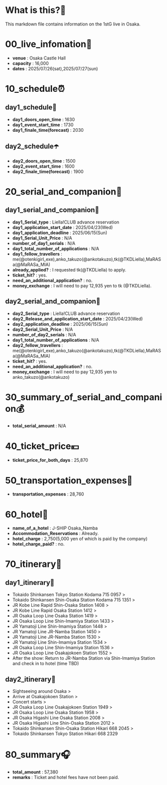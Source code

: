 # What is this?👀
<p>This markdown file contains information on the 1stG live in Osaka.</p>

# 00_live_infomation📅

- **venue** : Osaka Castle Hall
- **capacity** : 16,000
- **dates** : 2025/07/26(sat),2025/07/27(sun)

# 10_schedule⏰

## day1_schedule🥁

- **day1_doors_open_time** : 1630
- **day1_event_start_time** : 1730
- **day1_finale_time(forecast)** : 2030

## day2_schedule☂️

- **day2_doors_open_time** : 1500
- **day2_event_start_time** : 1600
- **day2_finale_time(forecast)** : 1900

# 20_serial_and_companion📃

## day1_serial_and_companion🔖

- **day1_Serial_type** : Liella!CLUB advance reservation
- **day1_application_start_date** : 2025/04/23(Wed)
- **day1_application_deadline** : 2025/06/15(Sun)
- **day1_Serial_Unit_Price** : N/A
- **number_of_day1_serials** : N/A
- **day1_total_number_of_applications** : N/A
- **day1_fellow_travellers** : me(@otenkigirl_exe),anko_takuzo(@ankotakuzo),tk(@TKDLiella),MaRASa(@MaRASa_MIA)
- **already_applied?** : I requested tk(@TKDLiella) to apply.
- **ticket_hit?** : yes.
- **need_an_additional_application?** : no.
- **money_exchange** : I will need to pay 12,935 yen to tk (@TKDLiella).

## day2_serial_and_companion📰

- **day2_Serial_type** : Liella!CLUB advance reservation
- **day2_Release_and_application_start_date** : 2025/04/23(Wed)
- **day2_application_deadline** : 2025/06/15(Sun)
- **day2_Serial_Unit_Price** : N/A
- **number_of_day2_serials** : N/A
- **day1_total_number_of_applications** : N/A
- **day2_fellow_travellers** : me(@otenkigirl_exe),anko_takuzo(@ankotakuzo),tk(@TKDLiella),MaRASa(@MaRASa_MIA)
- **ticket_hit?** : yes.
- **need_an_additional_application?** : no.
- **money_exchange** : I will need to pay 12,935 yen to anko_takuzo(@ankotakuzo)

# 30_summary_of_serial_and_companion💰

- **total_serial_amount** : N/A

# 40_ticket_price💴

- **ticket_price_for_both_days** : 25,870

# 50_transportation_expenses🚅

- **transportation_expenses** : 28,760

# 60_hotel🏨

- **name_of_a_hotel** : J-SHIP Osaka_Namba 
- **Accommodation_Reservations** : Already.
- **hotel_charge** : 2,750(5,000 yen of which is paid by the company)
- **hotel_charge_paid?** : no.

# 70_itinerary🛴

## day1_itinerary🚀

- Tokaido Shinkansen Tokyo Station Kodama 715 0957 >
- Tokaido Shinkansen Shin-Osaka Station Kodama 715 1351 >
- JR Kobe Line Rapid Shin-Osaka Station 1408 >
- JR Kobe Line Rapid Osaka Station 1412 >
- JR Osaka Loop Line Osaka Station 1419 >
- JR Osaka Loop Line Shin-Imamiya Station 1433 >
- JR Yamatoji Line Shin-Imamiya Station 1448 >
- JR Yamatoji Line JR-Namba Station 1450 >
- JR Yamatoji Line JR-Namba Station 1530 >
- JR Yamatoji Line Shin-Imamiya Station 1534 >
- JR Osaka Loop Line Shin-Imamiya Station 1536 >
- JR Osaka Loop Line Osakajokoen Station 1552 >
- After the show: Return to JR-Namba Station via Shin-Imamiya Station and check in to hotel (time TBD)

## day2_itinerary🚢

- Sightseeing around Osaka >
- Arrive at Osakajokoen Station >
- Concert starts >
- JR Osaka Loop Line Osakajokoen Station 1949 >
- JR Osaka Loop Line Osaka Station 1958 >
- JR Osaka Higashi Line Osaka Station 2008 >
- JR Osaka Higashi Line Shin-Osaka Station 2012 >
- Tokaido Shinkansen Shin-Osaka Station Hikari 668 2045 >
- Tokaido Shinkansen Tokyo Station Hikari 668 2329

# 80_summary🎧

- **total_amount** : 57,380
- **remarks** : Ticket and hotel fees have not been paid.
